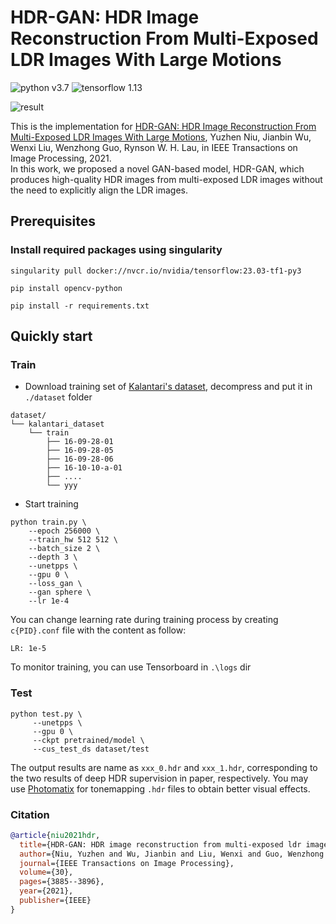 # HDR-GAN: HDR Image Reconstruction From Multi-Exposed LDR Images With Large Motions
![python v3.7](https://img.shields.io/badge/python-v3.7-blue) ![tensorflow 1.13](https://img.shields.io/badge/tensorflow-1.13-brightgreen)

![result](results/pic.png)

This is the implementation for [HDR-GAN: HDR Image Reconstruction From Multi-Exposed LDR Images With Large Motions](https://ieeexplore.ieee.org/document/9387148),
Yuzhen Niu, Jianbin Wu, Wenxi Liu, Wenzhong Guo, Rynson W. H. Lau, in IEEE Transactions on Image Processing, 2021.  
In this work, we proposed a novel GAN-based model, HDR-GAN, 
which produces high-quality HDR images from multi-exposed LDR images without the need to explicitly align the LDR images.



## Prerequisites
### Install required packages using singularity

```
singularity pull docker://nvcr.io/nvidia/tensorflow:23.03-tf1-py3
```

```
pip install opencv-python
```

```
pip install -r requirements.txt
```

## Quickly start
### Train
* Download training set of [Kalantari's dataset](https://cseweb.ucsd.edu/~viscomp/projects/SIG17HDR/), decompress and put it in `./dataset` folder
```
dataset/
└── kalantari_dataset
    └── train
        ├── 16-09-28-01
        ├── 16-09-28-05
        ├── 16-09-28-06
        ├── 16-10-10-a-01
        ├── ....
        └── yyy
```
* Start training
```shell script
python train.py \
    --epoch 256000 \
    --train_hw 512 512 \
    --batch_size 2 \
    --depth 3 \
    --unetpps \
    --gpu 0 \
    --loss_gan \
    --gan sphere \
    --lr 1e-4
```

You can change learning rate during training process by creating `c{PID}.conf` file with the content as follow:  
```
LR: 1e-5
```

To monitor training, you can use Tensorboard in `.\logs` dir 

### Test

```shell script
python test.py \
     --unetpps \
     --gpu 0 \
     --ckpt pretrained/model \
     --cus_test_ds dataset/test
```
The output results are name as `xxx_0.hdr` and `xxx_1.hdr`, corresponding to the two results of deep HDR supervision in paper, respectively.
You may use [Photomatix](https://www.hdrsoft.com/) for tonemapping `.hdr` files to obtain better visual effects. 

### Citation
``` BibTeX
@article{niu2021hdr,
  title={HDR-GAN: HDR image reconstruction from multi-exposed ldr images with large motions},
  author={Niu, Yuzhen and Wu, Jianbin and Liu, Wenxi and Guo, Wenzhong and Lau, Rynson WH},
  journal={IEEE Transactions on Image Processing},
  volume={30},
  pages={3885--3896},
  year={2021},
  publisher={IEEE}
}
```
